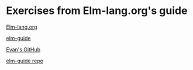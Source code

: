 # Exercises from Elm-lang.org's guide

[Elm-lang.org](https://elm-lang.org)

[elm-guide](https://guide.elm-lang.org)

[Evan's GitHub](https://github.com/evancz)

[elm-guide repo](https://github.com/evancz/guide.elm-lang.org)
